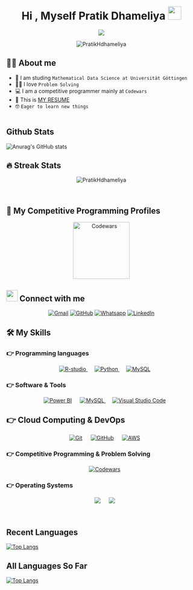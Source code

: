 <h1 align="center">Hi , Myself Pratik Dhameliya <img src="https://media.giphy.com/media/hvRJCLFzcasrR4ia7z/giphy.gif" width="35"></h1>

<p align="center">
   <a href="https://github.com/DenverCoder1/readme-typing-svg"><img src="https://readme-typing-svg.herokuapp.com?lines=data+scientist;Problem+Solving;DS%20|%20Algorithms%20|%20OOPS%20;Specialist%20on%20Codewars;5%20Kyu%20on%20Codewars;Always%20learning%20new%20things&size=30&color=5FF729&center=true&width=500&height=50"></a> 
	
	
</p>




<p align="center"> 
	<img src="https://komarev.com/ghpvc/?username=PratikHdhameliya&label=Profile%20views&color=0e75b6&style=plastic" alt="PratikHdhameliya" /> 
<!-- 	<a href = "https://commits.top/india.html" target="_blank">
		<img src="https://enfsgag3ayy6w9q.m.pipedream.net/&style=plastic" alt="PratikHdhameliya" target="_blank"/> 
	</a> -->
</p>

## :sassy_man:  About me
- :school: I am studing `Mathematical Data Science at Universität Göttingen`
- :technologist: I love  `Problem Solving`
- :computer: I am a competitive programmer mainly at `Codewars`
- :thinking: This is [MY RESUME](https://drive.google.com/file/d/11WI8jHbQgHBFFH8JpTroKopiYzMnbOjy/view?usp=drive_link)
- :nerd_face: `Eager to learn new things`
<br></br>
##  Github Stats
![Anurag's GitHub stats](https://github-readme-stats.vercel.app/api?username=PratikHdhameliya&show_icons=true&theme=vuw&hide=prs,contribs)

## 🔥 Streak Stats
<p align="center"><img src="https://github-readme-streak-stats.herokuapp.com/?user=PratikHdhameliya&theme=algolia" alt="PratikHdhameliya" /></p>
<br>


## 👀 My Competitive Programming Profiles

<p align="center" >
  <a href="https://www.codewars.com/users/PratikHdhameliya"><img src="https://miro.medium.com/max/880/1*0pLbHKAulWnsx4U2MQyn2w.png" alt="Codewars" height=150/></a>
</p>


## <img src="https://media.giphy.com/media/iY8CRBdQXODJSCERIr/giphy.gif" width="30px"> Connect with me
<p align="center">
	<a href="mailto:dhameliyapratik00@gmail.com"><img img src="https://img.shields.io/badge/gmail-%23EA4335.svg?style=plastic&logo=gmail&logoColor=white" alt="Gmail"/></a>
	<a href="https://github.com/PratikHdhameliya"><img src="https://img.shields.io/badge/github-%23181717.svg?style=plastic&logo=github&logoColor=white" alt="GitHub"/></a>
	<a href="https://wa.me/+4917647175556"><img src="https://img.shields.io/badge/whatsapp-%2325D366.svg?style=plastic&logo=whatsapp&logoColor=white" alt="Whatsapp"/></a>
	<a href="https://www.linkedin.com/in/pratik-dhameliya-62287b159/"><img src="https://img.shields.io/badge/linkedin-%230A66C2.svg?style=plastic&logo=linkedin&logoColor=white" alt="LinkedIn"/></a>

</p>

## 🛠️ My Skills

### 👉 Programming languages

<p align="center"> 
  &emsp; 
  <a href="https://education.rstudio.com/learn/beginner/" target="_blank"> 
     <img alt="R-studio" src="https://img.shields.io/badge/R-studio?label=R-Studio&color=%2371A5D4">
   </a>
  &emsp;   
   <a href="https://www.python.org" target="_blank">
    <img alt="Python" src="https://img.shields.io/badge/Python%20-%2314354C.svg?style=plastic&logo=python&logoColor=white">
  </a>
  &emsp; 
   <a href="https://www.mysql.com" target="_blank">
  <img alt="MySQL" src="https://img.shields.io/badge/MySQL-%2300f.svg?style=plastic&logo=mysql&logoColor=white">
  </a>

</p>



 ### 👉 Software & Tools
 
<p align="center">
  &emsp;
    <a href="https://powerbi.microsoft.com/"><img alt="Power BI" src="https://img.shields.io/badge/Power%20BI-%23F2C811.svg?style=plastic&logo=powerbi&logoColor=black"></a>
  &emsp;
   <a href="https://www.mysql.com" target="_blank">
    <img alt="MySQL" src="https://img.shields.io/badge/MySQL-%2300f.svg?style=plastic&logo=mysql&logoColor=white">
  </a>
  &emsp;
    <a href="https://code.visualstudio.com/"><img alt="Visual Studio Code" src="https://img.shields.io/badge/Visual%20Studio%20Code-0078d7.svg?style=plastic&logo=visual-studio-code&logoColor=white"></a>
</p>

## 👉 Cloud Computing & DevOps

<p align="center">
  &emsp;
    <a href="https://git-scm.com/"><img alt="Git" src="https://img.shields.io/badge/Git%20-%23F05033.svg?style=plastic&logo=git&logoColor=white"></a>
  &emsp;
    <a href="https://github.com/"><img alt="GitHub" src="https://img.shields.io/badge/github-%23181717.svg?style=plastic&logo=github&logoColor=white"></a>
  &emsp;
    <a href="https://aws.amazon.com/"><img alt="AWS" src="https://img.shields.io/badge/AWS-%23FF9900.svg?style=plastic&logo=amazonaws&logoColor=white"></a>
</p>

 ### 👉 Competitive Programming & Problem Solving
 
<p align="center">
  &emsp;
    <a href="https://www.codewars.com/users/PratikHdhameliya"><img alt = "Codewars" src="https://img.shields.io/badge/Codewars-5%20KYU-orange?style=plastic&logo=appveyor" /></a>
</p>

 ### 👉 Operating Systems
 
<p align="center">
  &emsp;
    <a href="https://www.microsoft.com/en-in/windows?r=1"><img src="https://img.shields.io/badge/Windows-0078D6?style=plastic&logo=windows&logoColor=white"></a>
  &emsp;
    <a href="https://www.linux.org/"><img src="https://img.shields.io/badge/Linux-FCC624?style=plastic&logo=linux&logoColor=black"></a>
</p>


<br/>

## Recent Languages

[![Top Langs](https://github-readme-stats.vercel.app/api/top-langs/?username=PratikHdhameliya&hide_title=true)](https://github.com/PratikHdhameliya/github-readme-stats)


## All Languages So Far
[![Top Langs](https://github-readme-stats.vercel.app/api/top-langs/?username=PratikHdhameliya&hide_title=true)](https://github.com/PratikHdhameliya/github-readme-stats)
<br></br>
<!-- <summary><b>⚡ Recent GitHub Activity</b></summary>
  <br/>
   <a href="https://github.com/PratikHdhameliya"><img alt="Priyesh Chikhaliya's Activity Graph" src="https://activity-graph.herokuapp.com/graph?username=PratikHdhameliya&custom_title=Priyesh%20Chikhaliya's%20Contribution%20Graph&theme=react-dark" /></a>
  <br/> -->
